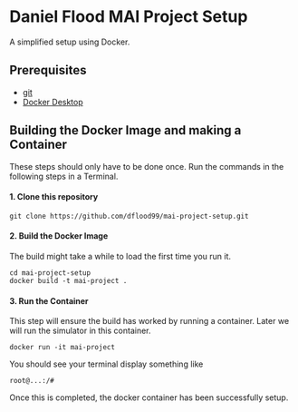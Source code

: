 # Daniel Flood MAI Project Setup

A simplified setup using Docker.

## Prerequisites

* [git](https://www.atlassian.com/git/tutorials/install-git)
* [Docker Desktop](https://www.docker.com/products/docker-desktop)

## Building the Docker Image and making a Container

These steps should only have to be done once. Run the commands in the following steps in a Terminal.

#### 1. Clone this repository

```
git clone https://github.com/dflood99/mai-project-setup.git
```

#### 2. Build the Docker Image

The build might take a while to load the first time you run it.

```
cd mai-project-setup
docker build -t mai-project .
```

#### 3. Run the Container

This step will ensure the build has worked by running a container. Later we will run the simulator in this container.

```
docker run -it mai-project
```

You should see your terminal display something like

```
root@...:/#
```

Once this is completed, the docker container has been successfully setup.
